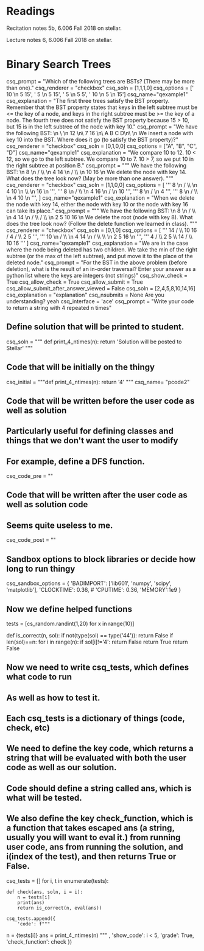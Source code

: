 # Readings
Recitation notes 5b, 6.006 Fall 2018 on stellar.

Lecture notes 6, 6.006 Fall 2018 on stellar.
# Binary Search Trees


<question multiplechoice>
csq_prompt = "Which of the following trees are BSTs? (There may be more than one)."
csq_renderer = "checkbox"
csq_soln = [1,1,1,0]
csq_options =  ['    10    \n 5        15',
'    5    \n 5        15',
'    5    \n 5        5',
'    10 \n 5            \n                  15']
csq_name="qexample1"
csq_explanation = "The first three trees satisfy the BST property. Remember that the BST property states that keys in the left subtree must be <= the key of a node, and keys in the right subtree must be >= the key of a node. The fourth tree does not satisfy the BST property because 15 > 10, but 15 is in the left subtree of the node with key 10."
</question>


<question multiplechoice>
csq_prompt = "We have the following BST: \n \
\n   12   \n\
 7   16   \n\
A B C D\n\
\n We insert a node with key 10 into the BST. Where does it go (to satisfy the BST property)?"
csq_renderer = "checkbox"
csq_soln = [0,1,0,0]
csq_options =  ["A", "B", "C", "D"]
csq_name="qexample1"
csq_explanation = "We compare 10 to 12. 10 < 12, so we go to the left subtree. We compare 10 to 7. 10 > 7, so we put 10 in the right subtree at position B."
</question>


<question multiplechoice>
csq_prompt = """
We have the following BST: \n
         8 \n
     /     \\ \n
    4        14 \n
            /    \\ \n
           10     16 \n
We delete the node with key 14. What does the tree look now? (May be more than one answer).
"""
csq_renderer = "checkbox"
csq_soln = [1,1,0,0]
csq_options =  [
'''
        8 \n
      /   \\ \n
     4      10 \n
             \\ \n
                 16 \n
''',
'''
         8 \n
       /    \\ \n
     4       16 \n
            /     \n
          10     
''',
'''
        8 \n
     /     \n
    4       
''',
'''
        8 \n
      /   \\ \n
     4      10 \n
''',
]
csq_name="qexample1"
csq_explanation = "When we delete the node with key 14, either the node with key 10 or the node with key 16 can take its place."
</question>


<question multiplechoice>
csq_prompt = """
We have the following BST: \n
             8 \n
          /     \\ \n
         4        14 \n
       /   \\     /   \\ \n
      2      5   10     16 \n
We delete the root (node with key 8). What does the tree look now? (Follow the delete function we learned in class).
"""
csq_renderer = "checkbox"
csq_soln = [0,1,0]
csq_options =  [
'''
               14
             /   \\
           10     16
         /
        4
       /  \\
     2     5
''',
'''
          10 \n
        /     \\ \n
      4        14 \n
     /  \\        \\ \n
    2     5         16 \n
''',
'''
               4
              /  \\
            2      5
                     \\
                      14
                    /   \\
                  10      16
'''
]
csq_name="qexample1"
csq_explanation = "We are in the case where the node being deleted has two children. We take the min of the right subtree (or the max of the left subtree), and put move it to the place of the deleted node."
</question>


<question expression>
csq_prompt = "For the BST in the above problem (before deletion), what is the result of an in-order traversal? Enter your answer as a python list where the keys are integers (not strings)"
csq_show_check = True
csq_allow_check = True
csq_allow_submit = True
csq_allow_submit_after_answer_viewed = False
csq_soln = [2,4,5,8,10,14,16]
csq_explanation = "explanation"
csq_nsubmits = None
</question>

<checkyourself>
Are you understanding?
<showhide>
yeah
</showhide>
</checkyourself>



<question pythoncode>
csq_interface = 'ace'
csq_prompt = "Write your code to return a string with 4 repeated n times"

## Define solution that will be printed to student.
csq_soln = """
def print_4_ntimes(n):
    return 'Solution will be posted to Stellar'
"""

## Code that will be initially on the thingy
csq_initial = """def print_4_ntimes(n):
    return '4'
"""
csq_name= "pcode2"

## Code that will be written before the user code as well as solution
## Particularly useful for defining classes and things that we don't want the user to modify
## For example, define a DFS function.
csq_code_pre = ""


## Code that will be written after the user code as well as solution code
## Seems quite useless to me.
csq_code_post = ""



## Sandbox options to block libraries or decide how long to run thingy
csq_sandbox_options = {
    'BADIMPORT': ['lib601', 'numpy', 'scipy', 'matplotlib'],
    'CLOCKTIME': 0.36,
    # 'CPUTIME': 0.36,
    'MEMORY':1e9
}


## Now we define helped functions
tests = [cs_random.randint(1,20) for x in range(10)]

def is_correct(n, sol):
    if not(type(sol) == type('44')):
       return False
    if len(sol)==n:
        for i in range(n):
           if sol[i]!='4':
               return False
        return True
    return False

## Now we need to write csq_tests, which defines what code to run
## As well as how to test it.
## Each csq_tests is a dictionary of things (code, check, etc)

## We need to define the key code, which returns a string that will be evaluated with both the user code as well as our solution.
## Code should define a string called ans, which is what will be tested.

## We also define the key check_function, which is a function that takes escaped ans (a string, usually you will want to eval it.) from running user code, ans from running the solution, and i(index of the test), and then returns True or False.

csq_tests = []
for i, t in enumerate(tests):

    def check(ans, soln, i = i):
        n = tests[i]
        print(ans)
        return is_correct(n, eval(ans))

    csq_tests.append({
        'code': f"""
n = {tests[i]}
ans = print_4_ntimes(n)
""" ,
        'show_code': i < 5,
        'grade': True,
        'check_function': check
    })

</question>

